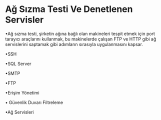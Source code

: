 # Ağ Sızma Testi Ve Denetlenen Servisler

•Ağ sızma testi, şirketin ağına bağlı olan makineleri tespit etmek için port tarayıcı araçlarını kullanmak, bu makinelerde çalışan FTP ve HTTP gibi ağ servislerini saptamak gibi adımların sırasıyla uygulanmasını kapsar.

•SSH

•SQL Server

•SMTP

•FTP

•Erişim Yönetimi

• Güvenlik Duvarı Filtreleme

•Ağ Servisleri

